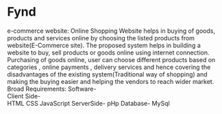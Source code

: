 # Fynd
e-commerce website:
Online Shopping Website helps in buying of goods, products and services online by choosing the listed products from website(E-Commerce site). The proposed system helps in building a website to buy, sell products or goods online using internet connection. Purchasing of goods online, user can choose different products based on categories , online payments , delivery services and hence covering the disadvantages of the existing system(Traditional way of shopping) and making the buying easier and helping the vendors to reach wider market.
Broad Requirements:
Software-	
	Client Side-	
		HTML
		CSS
		JavaScript
	ServerSide-
		pHp
	Database-
		MySql
		

